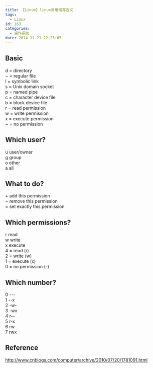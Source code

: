 ```yaml
---
title: 【Linux】linux常用缩写含义
tags:
  - Linux
id: 163
categories:
  - 操作系统
date: 2014-11-21 22:23:05
---
```

## Basic 
d = directory   
$-$ = regular file   
l = symbolic link   
s = Unix domain socket   
p = named pipe   
c = character device file   
b = block device file   
r = read permission   
w = write permission   
x = execute permission   
$-$ = no permission   
## Which user? 
u user/owner     
g group     
o other     
a all   
## What to do? 
$+$ add this permission   
$-$ remove this permission   
$=$ set exactly this permission   
## Which permissions? 
r read   
w write   
x execute   
4 = read (r)   
2 = write (w)   
1 = execute (x)   
0 = no permission (-)   
## Which number? 
0 ---   
1 --x   
2 -w-   
3 -wx   
4 r--   
5 r-x   
6 rw-   
7 rwx    
## Reference
http://www.cnblogs.com/computer/archive/2010/07/20/1781091.html  